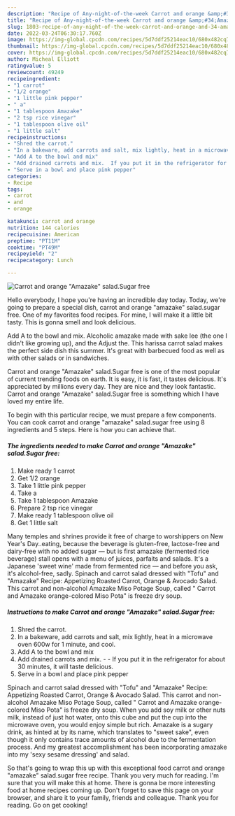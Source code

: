 ```yaml
---
description: "Recipe of Any-night-of-the-week Carrot and orange &amp;#34;Amazake&amp;#34; salad.Sugar free"
title: "Recipe of Any-night-of-the-week Carrot and orange &amp;#34;Amazake&amp;#34; salad.Sugar free"
slug: 1803-recipe-of-any-night-of-the-week-carrot-and-orange-and-34-amazake-and-34-saladsugar-free
date: 2022-03-24T06:30:17.760Z
image: https://img-global.cpcdn.com/recipes/5d7ddf25214eac10/680x482cq70/carrot-and-orange-amazake-saladsugar-free-recipe-main-photo.jpg
thumbnail: https://img-global.cpcdn.com/recipes/5d7ddf25214eac10/680x482cq70/carrot-and-orange-amazake-saladsugar-free-recipe-main-photo.jpg
cover: https://img-global.cpcdn.com/recipes/5d7ddf25214eac10/680x482cq70/carrot-and-orange-amazake-saladsugar-free-recipe-main-photo.jpg
author: Micheal Elliott
ratingvalue: 5
reviewcount: 49249
recipeingredient:
- "1 carrot"
- "1/2 orange"
- "1 little pink pepper"
- " a"
- "1 tablespoon Amazake"
- "2 tsp rice vinegar"
- "1 tablespoon olive oil"
- "1 little salt"
recipeinstructions:
- "Shred the carrot."
- "In a bakeware, add carrots and salt, mix lightly, heat in a microwave oven 600w for 1 minute, and cool."
- "Add A to the bowl and mix"
- "Add drained carrots and mix.  If you put it in the refrigerator for about 30 minutes, it will taste delicious."
- "Serve in a bowl and place pink pepper"
categories:
- Recipe
tags:
- carrot
- and
- orange

katakunci: carrot and orange 
nutrition: 144 calories
recipecuisine: American
preptime: "PT11M"
cooktime: "PT49M"
recipeyield: "2"
recipecategory: Lunch

---
```



![Carrot and orange &#34;Amazake&#34; salad.Sugar free](https://img-global.cpcdn.com/recipes/5d7ddf25214eac10/680x482cq70/carrot-and-orange-amazake-saladsugar-free-recipe-main-photo.jpg)

Hello everybody, I hope you're having an incredible day today. Today, we're going to prepare a special dish, carrot and orange &#34;amazake&#34; salad.sugar free. One of my favorites food recipes. For mine, I will make it a little bit tasty. This is gonna smell and look delicious.

Add A to the bowl and mix. Alcoholic amazake made with sake lee (the one I didn&#39;t like growing up), and the Adjust the. This harissa carrot salad makes the perfect side dish this summer. It&#39;s great with barbecued food as well as with other salads or in sandwiches.

Carrot and orange &#34;Amazake&#34; salad.Sugar free is one of the most popular of current trending foods on earth. It is easy, it is fast, it tastes delicious. It's appreciated by millions every day. They are nice and they look fantastic. Carrot and orange &#34;Amazake&#34; salad.Sugar free is something which I have loved my entire life.


To begin with this particular recipe, we must prepare a few components. You can cook carrot and orange &#34;amazake&#34; salad.sugar free using 8 ingredients and 5 steps. Here is how you can achieve that.

<!--inarticleads1-->

##### The ingredients needed to make Carrot and orange &#34;Amazake&#34; salad.Sugar free:

1. Make ready 1 carrot
1. Get 1/2 orange
1. Take 1 little pink pepper
1. Take  a
1. Take 1 tablespoon Amazake
1. Prepare 2 tsp rice vinegar
1. Make ready 1 tablespoon olive oil
1. Get 1 little salt


Many temples and shrines provide it free of charge to worshippers on New Year&#39;s Day..eating, because the beverage is gluten-free, lactose-free and dairy-free with no added sugar — but is first amazake (fermented rice beverage) stall opens with a menu of juices, parfaits and salads. It&#39;s a Japanese &#39;sweet wine&#39; made from fermented rice — and before you ask, it&#39;s alcohol-free, sadly. Spinach and carrot salad dressed with &#34;Tofu&#34; and &#34;Amazake&#34; Recipe: Appetizing Roasted Carrot, Orange &amp; Avocado Salad. This carrot and non-alcohol Amazake Miso Potage Soup, called &#34; Carrot and Amazake orange-colored Miso Pota&#34; is freeze dry soup. 

<!--inarticleads2-->

##### Instructions to make Carrot and orange &#34;Amazake&#34; salad.Sugar free:

1. Shred the carrot.
1. In a bakeware, add carrots and salt, mix lightly, heat in a microwave oven 600w for 1 minute, and cool.
1. Add A to the bowl and mix
1. Add drained carrots and mix. -  - If you put it in the refrigerator for about 30 minutes, it will taste delicious.
1. Serve in a bowl and place pink pepper


Spinach and carrot salad dressed with &#34;Tofu&#34; and &#34;Amazake&#34; Recipe: Appetizing Roasted Carrot, Orange &amp; Avocado Salad. This carrot and non-alcohol Amazake Miso Potage Soup, called &#34; Carrot and Amazake orange-colored Miso Pota&#34; is freeze dry soup. When you add soy milk or other nuts milk, instead of just hot water, onto this cube and put the cup into the microwave oven, you would enjoy simple but rich. Amazake is a sugary drink, as hinted at by its name, which translates to &#34;sweet sake&#34;, even though it only contains trace amounts of alcohol due to the fermentation process. And my greatest accomplishment has been incorporating amazake into my &#39;sexy sesame dressing&#39; and salad. 

So that's going to wrap this up with this exceptional food carrot and orange &#34;amazake&#34; salad.sugar free recipe. Thank you very much for reading. I'm sure that you will make this at home. There is gonna be more interesting food at home recipes coming up. Don't forget to save this page on your browser, and share it to your family, friends and colleague. Thank you for reading. Go on get cooking!
